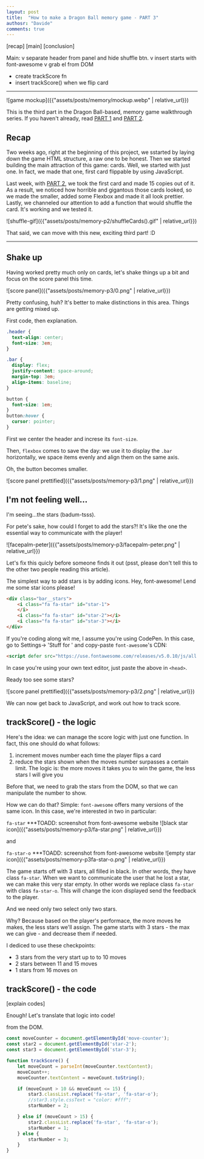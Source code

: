 ```yaml
---
layout: post
title:  "How to make a Dragon Ball memory game - PART 3"
authosr: "Davide"
comments: true
---
```


[recap]
[main]
[conclusion]

Main: 
v separate header from panel and hide shuffle btn.
v insert starts with font-awesome
v grab el from DOM
* create trackScore fn
* insert trackScore() when we flip card

***

![game mockup]({{"assets/posts/memory/mockup.webp" | relative_url}})

This is the third part in the Dragon Ball-based, memory game walkthrough series. If you haven't already, read [PART 1](https://codeburst.io/how-to-make-a-dragon-ball-memory-game-part-1-91f40ba268dd) and [PART 2](https://codeburst.io/how-to-make-a-dragon-ball-memory-game-part-2-5659ff2ee0b9).

## Recap
Two weeks ago, right at the beginning of this project, we sstarted by laying down the game HTML structure, a raw one to be honest. Then we started building the main attraction of this game: cards. Well, we started with just one. In fact, we made that one, first card flippable by using JavaScript.

Last week, with [PART 2](https://codeburst.io/how-to-make-a-dragon-ball-memory-game-part-2-5659ff2ee0b9), we took the first card and made 15 copies out of it. As a result, we noticed how horrible and gigantous those cards looked, so we made the smaller, added some Flexbox and made it all look prettier. Lastly, we channeled our attention to add a function that would shuffle the card. It's working and we tested it. 

![shuffle-gif]({{"assets/posts/memory-p2/shuffleCards().gif" | relative_url}})

That said, we can move with this new, exciting third part! :D

***

## Shake up
Having worked pretty much only on cards, let's shake things up a bit and focus on the score panel this time. 

![score panel]({{"assets/posts/memory-p3/0.png" | relative_url}})

Pretty confusing, huh? It's better to make distinctions in this area. Things are getting mixed up. 

First code, then explanation. 

```css
.header {
  text-align: center;
  font-size: 3em;
}

.bar {
  display: flex;
  justify-content: space-around;
  margin-top: 3em;
  align-items: baseline;
}

button {
  font-size: 1em;
}
button:hover {
  cursor: pointer;
}
```

First we center the header and increse its `font-size`. 

Then, `flexbox` comes to save the day: we use it to display the `.bar` horizontally, we space items evenly and align them on the same axis. 

Oh, the button becomes smaller. 

![score panel prettified]({{"assets/posts/memory-p3/1.png" | relative_url}})


## I'm not feeling well...

I'm seeing...the stars (badum-tsss). 

For pete's sake, how could I forget to add the stars?! It's like the one the essential way to communicate with the player!

![facepalm-peter]({{"assets/posts/memory-p3/facepalm-peter.png" | relative_url}})


Let's fix this quicly before someone finds it out (psst, please don't tell this to the other two people reading this article).

The simplest way to add stars is by adding icons. Hey, font-awesome! Lend me some star icons please!

```html
<div class="bar__stars">
    <i class="fa fa-star" id="star-1">
    </i>
    <i class="fa fa-star" id="star-2"></i>
    <i class="fa fa-star" id="star-3"></i>
</div>
```

If you're coding along wit me, I assume you're using CodePen. In this case, go to Settings-> 'Stuff for <head>' and copy-paste `font-awesome`'s CDN:
    
```html
<script defer src="https://use.fontawesome.com/releases/v5.0.10/js/all.js" integrity="sha384-slN8GvtUJGnv6ca26v8EzVaR9DC58QEwsIk9q1QXdCU8Yu8ck/tL/5szYlBbqmS+" crossorigin="anonymous"></script>
```

In case you're using your own text editor, just paste the above in `<head>`.

Ready too see some stars?

![score panel prettified]({{"assets/posts/memory-p3/2.png" | relative_url}})

We can now get back to JavaScript, and work out how to track score.


## trackScore() - the logic    

Here's the idea: we can manage the score logic with just one function. In fact, this one should do what follows:
1. increment moves number each time the player flips a card
2. reduce the stars shown when the moves number surpasses a certain limit. The logic is: the more moves it takes you to win the game, the less stars I will give you

Before that, we need to grab the stars from the DOM, so that we can manipulate the number to show. 

How we can do that? Simple: `font-awesome` offers many versions of the same icon. In this case, we're interested in two in particular:

`fa-star` ***TOADD: screenshot from font-awesome website ![black star icon]({{"assets/posts/memory-p3/fa-star.png" | relative_url}})

and 

`fa-star-o` ***TOADD: screenshot from font-awesome website ![empty star icon]({{"assets/posts/memory-p3fa-star-o.png" | relative_url}})


The game starts off with 3 stars, all filled in black. In other words, they have class `fa-star`. When we want to communicate the user that he lost a star, we can make this very star empty. In other words we replace class `fa-star` with class `fa-star-o`. This will change the icon displayed send the feedback to the player.

And we need only two select only two stars. 

Why? Because based on the player's performace, the more moves he makes, the less stars we'll assign. The game starts with 3 stars - the max we can give - and decrease them if needed.

I dediced to use these checkpoints:
* 3 stars from the very start up to to 10 moves
* 2 stars between 11 and 15 moves
* 1 stars from 16 moves on

## trackScore() - the code

[explain codes]

Enough! Let's translate that logic into code! 

from the DOM.  

```javascript
const moveCounter = document.getElementById('move-counter');
const star2 = document.getElementById('star-2');
const star3 = document.getElementById('star-3');
```

```javascript
function trackScore() {
    let moveCount = parseInt(moveCounter.textContent);
    moveCount++;
    moveCounter.textContent = moveCount.toString();

    if (moveCount > 10 && moveCount <= 15) {
        star3.classList.replace('fa-star', 'fa-star-o');
        //star3.style.cssText = "color: #fff";
        starNumber = 2;

    } else if (moveCount > 15) {
        star2.classList.replace('fa-star', 'fa-star-o');
        starNumber = 1;
    } else {
        starNumber = 3;
    }
}
```

